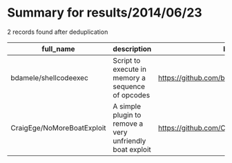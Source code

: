 
# Summary for results/2014/06/23
    
2 records found after deduplication

| full_name | description | html_url | matched_list | matched_count | pushed_at | size | stargazers_count | language | forks_count |
|----------------------------|----------------------------------------------------------|-----------------------------------------------|----------------|-----------------|---------------------------|--------|--------------------|------------|---------------|
| bdamele/shellcodeexec | Script to execute in memory a sequence of opcodes | https://github.com/bdamele/shellcodeexec | ['shellcode'] | 1 | 2014-06-23 08:22:35+00:00 | 1278 | 394 | C | 151 |
| CraigEge/NoMoreBoatExploit | A simple plugin to remove a very unfriendly boat exploit | https://github.com/CraigEge/NoMoreBoatExploit | ['exploit'] | 1 | 2014-06-23 15:49:44+00:00 | 156 | 0 | Java | 0 |
